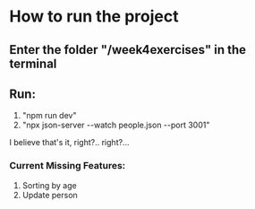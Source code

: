 # How to run the project

## Enter the folder "/week4exercises" in the terminal
## Run: 
1. "npm run dev"
2. "npx json-server --watch people.json --port 3001"

I believe that's it, right?.. right?...




### Current Missing Features:
1. Sorting by age
2. Update person